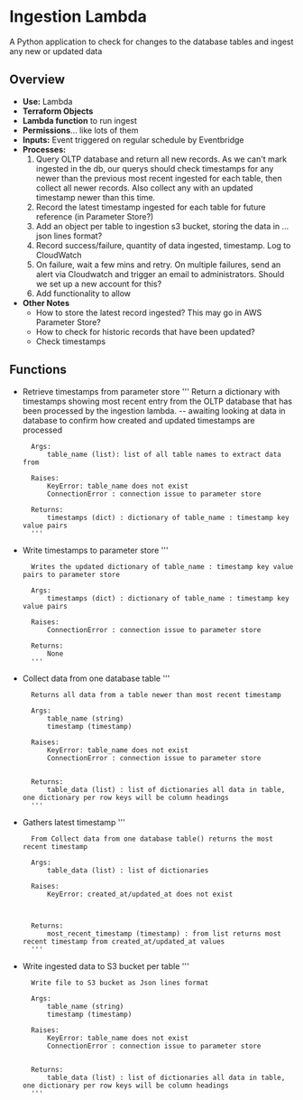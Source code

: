 # Ingestion Lambda

A Python application to check for changes to the database tables and ingest any new or updated data

## Overview

- **Use:** Lambda
- **Terraform Objects**
- **Lambda function** to run ingest
- **Permissions**... like lots of them
- **Inputs:** Event triggered on regular schedule by Eventbridge
- **Processes:**
     1. Query OLTP database and return all new records. As we can't mark ingested in the db, our querys should check timestamps for any newer than the previous most recent ingested for each table, then collect all newer records. Also collect any with an updated timestamp newer than this time.
     2. Record the latest timestamp ingested for each table for future reference (in Parameter Store?)
     3. Add an object per table to ingestion s3 bucket, storing the data in ... json lines format?
     4. Record success/failure, quantity of data ingested, timestamp. Log to CloudWatch
     5. On failure, wait a few mins and retry. On multiple failures, send an alert via Cloudwatch and trigger an email to administrators. Should we set up a new account for this?
     6. Add functionality to allow
- **Other Notes**
  - How to store the latest record ingested? This may go in AWS Parameter Store?
  - How to check for historic records that have been updated?
  - Check timestamps

## Functions

- Retrieve timestamps from parameter store
        '''
        Return a dictionary with timestamps showing most recent entry from the OLTP database that has been processed
        by the ingestion lambda.
        -- awaiting looking at data in database to confirm how created and updated timestamps are processed

        Args:
            table_name (list): list of all table names to extract data from

        Raises:
            KeyError: table_name does not exist
            ConnectionError : connection issue to parameter store

        Returns:
            timestamps (dict) : dictionary of table_name : timestamp key value pairs
        '''

- Write timestamps to parameter store
        '''

        Writes the updated dictionary of table_name : timestamp key value pairs to parameter store

        Args:
            timestamps (dict) : dictionary of table_name : timestamp key value pairs

        Raises:
            ConnectionError : connection issue to parameter store

        Returns:
            None
        '''

- Collect data from one database table
        '''

        Returns all data from a table newer than most recent timestamp

        Args:
            table_name (string)
            timestamp (timestamp)

        Raises:
            KeyError: table_name does not exist
            ConnectionError : connection issue to parameter store


        Returns:
            table_data (list) : list of dictionaries all data in table, one dictionary per row keys will be column headings
        '''

- Gathers latest timestamp
        '''

        From Collect data from one database table() returns the most recent timestamp

        Args:
            table_data (list) : list of dictionaries

        Raises:
            KeyError: created_at/updated_at does not exist
           


        Returns:
            most_recent_timestamp (timestamp) : from list returns most recent timestamp from created_at/updated_at values
        '''

- Write ingested data to S3 bucket per table
        '''

        Write file to S3 bucket as Json lines format

        Args:
            table_name (string)
            timestamp (timestamp)

        Raises:
            KeyError: table_name does not exist
            ConnectionError : connection issue to parameter store


        Returns:
            table_data (list) : list of dictionaries all data in table, one dictionary per row keys will be column headings
        '''

